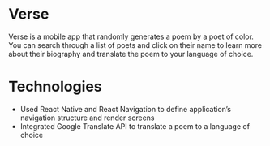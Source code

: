 # Verse

Verse is a mobile app that randomly generates a poem by a poet of color. You can search through a list of poets and click on their name to learn more about their biography and translate the poem to your language of choice.

# Technologies
- Used React Native and React Navigation to define application’s navigation structure and render screens
- Integrated Google Translate API to translate a poem to a language of choice

